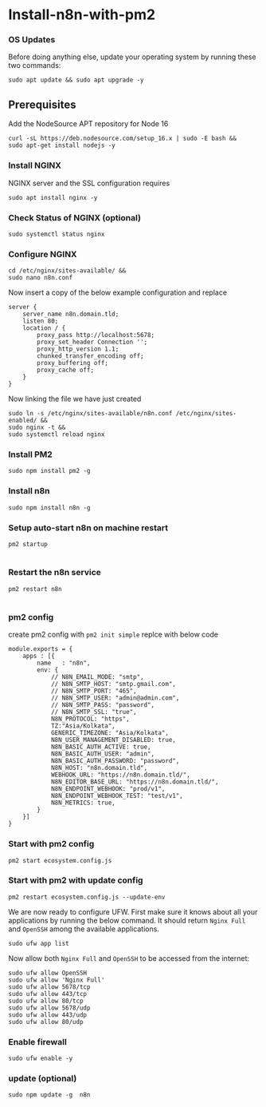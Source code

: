 # Install-n8n-with-pm2

### OS Updates
Before doing anything else, update your operating system by running these two commands:
```
sudo apt update && sudo apt upgrade -y
```

## Prerequisites
Add the NodeSource APT repository for Node 16
```
curl -sL https://deb.nodesource.com/setup_16.x | sudo -E bash &&
sudo apt-get install nodejs -y
```

### Install NGINX
NGINX server and the SSL configuration requires
```
sudo apt install nginx -y
```

### Check Status of NGINX (optional)
```
sudo systemctl status nginx
```

### Configure NGINX
```
cd /etc/nginx/sites-available/ &&
sudo nano n8n.conf
```
Now insert a copy of the below example configuration and replace
```
server {
    server_name n8n.domain.tld;
    listen 80;
    location / {
        proxy_pass http://localhost:5678;
        proxy_set_header Connection '';
        proxy_http_version 1.1;
        chunked_transfer_encoding off;
        proxy_buffering off;
        proxy_cache off;
    }
}
```

Now linking the file we have just created
```
sudo ln -s /etc/nginx/sites-available/n8n.conf /etc/nginx/sites-enabled/ &&
sudo nginx -t &&
sudo systemctl reload nginx
```

### Install PM2
```
sudo npm install pm2 -g
```
### Install n8n
```
sudo npm install n8n -g
```
### Setup auto-start n8n on machine restart
```
pm2 startup
```
#
### Restart the n8n service
```
pm2 restart n8n
```
#
### pm2 config
create pm2 config with `pm2 init simple` replce with below code

```
module.exports = {
    apps : [{
        name   : "n8n",
        env: {
            // N8N_EMAIL_MODE: "smtp",
            // N8N_SMTP_HOST: "smtp.gmail.com",
            // N8N_SMTP_PORT: "465",
            // N8N_SMTP_USER: "admin@admin.com",
            // N8N_SMTP_PASS: "password",
            // N8N_SMTP_SSL: "true",
            N8N_PROTOCOL: "https",
            TZ:"Asia/Kolkata",
            GENERIC_TIMEZONE: "Asia/Kolkata",
            N8N_USER_MANAGEMENT_DISABLED: true,
            N8N_BASIC_AUTH_ACTIVE: true,
            N8N_BASIC_AUTH_USER: "admin",
            N8N_BASIC_AUTH_PASSWORD: "password",
            N8N_HOST: "n8n.domain.tld",
            WEBHOOK_URL: "https://n8n.domain.tld/",
            N8N_EDITOR_BASE_URL: "https://n8n.domain.tld/",
            N8N_ENDPOINT_WEBHOOK: "prod/v1",
            N8N_ENDPOINT_WEBHOOK_TEST: "test/v1",
            N8N_METRICS: true,
        }
    }]
}
```

### Start with pm2 config
```
pm2 start ecosystem.config.js
```

### Start with pm2 with update config
```
pm2 restart ecosystem.config.js --update-env
```

We are now ready to configure UFW. First make sure it knows about all your applications by running the below command. It should return `Nginx Full` and `OpenSSH` among the available applications.
```
sudo ufw app list
```

Now allow both `Nginx Full` and `OpenSSH` to be accessed from the internet:
```
sudo ufw allow OpenSSH
sudo ufw allow 'Nginx Full'
sudo ufw allow 5678/tcp
sudo ufw allow 443/tcp
sudo ufw allow 80/tcp
sudo ufw allow 5678/udp
sudo ufw allow 443/udp
sudo ufw allow 80/udp
```

### Enable firewall
```
sudo ufw enable -y
```

### update (optional)
```
sudo npm update -g  n8n
```

